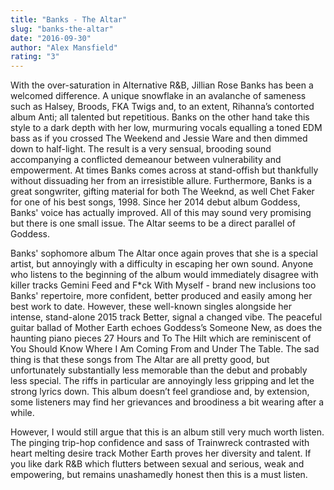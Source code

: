 ```yaml
---
title: "Banks - The Altar"
slug: "banks-the-altar"
date: "2016-09-30"
author: "Alex Mansfield"
rating: "3"
---
```


With the over-saturation in Alternative R&B, Jillian Rose Banks has been a welcomed difference. A unique snowflake in an avalanche of sameness such as Halsey, Broods, FKA Twigs and, to an extent, Rihanna’s contorted album Anti; all talented but repetitious. Banks on the other hand take this style to a dark depth with her low, murmuring vocals equalling a toned EDM bass as if you crossed The Weekend and Jessie Ware and then dimmed down to half-light. The result is a very sensual, brooding sound accompanying a conflicted demeanour between vulnerability and empowerment. At times Banks comes across at stand-offish but thankfully without dissuading her from an irresistible allure. Furthermore, Banks is a great songwriter, gifting material for both The Weeknd, as well Chet Faker for one of his best songs, 1998. Since her 2014 debut album Goddess, Banks' voice has actually improved. All of this may sound very promising but there is one small issue. The Altar seems to be a direct parallel of Goddess.

Banks' sophomore album The Altar once again proves that she is a special artist, but annoyingly with a difficulty in escaping her own sound. Anyone who listens to the beginning of the album would immediately disagree with killer tracks Gemini Feed and F\*ck With Myself - brand new inclusions too Banks' repertoire, more confident, better produced and easily among her best work to date. However, these well-known singles alongside her intense, stand-alone 2015 track Better, signal a changed vibe. The peaceful guitar ballad of Mother Earth echoes Goddess’s Someone New, as does the haunting piano pieces 27 Hours and To The Hilt which are reminiscent of You Should Know Where I Am Coming From and Under The Table. The sad thing is that these songs from The Altar are all pretty good, but unfortunately substantially less memorable than the debut and probably less special. The riffs in particular are annoyingly less gripping and let the strong lyrics down. This album doesn’t feel grandiose and, by extension, some listeners may find her grievances and broodiness a bit wearing after a while.

However, I would still argue that this is an album still very much worth listen. The pinging trip-hop confidence and sass of Trainwreck contrasted with heart melting desire track Mother Earth proves her diversity and talent. If you like dark R&B which flutters between sexual and serious, weak and empowering, but remains unashamedly honest then this is a must listen.
